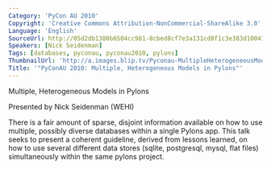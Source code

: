 ```yaml
---
Category: 'PyCon AU 2010'
Copyright: 'Creative Commons Attribution-NonCommercial-ShareAlike 3.0'
Language: 'English'
SourceUrl: http://05d2db1380b6504cc981-8cbed8cf7e3a131cd8f1c3e383d10041.r93.cf2.rackcdn.com/pycon-au-2010/460_pyconau-2010-multiple-heterogeneous-models-in-pylons.flv
Speakers: [Nick Seidenman]
Tags: [databases, pyconau, pyconau2010, pylons]
ThumbnailUrl: 'http://a.images.blip.tv/Pyconau-MultipleHeterogeneousModelsInPylons870.png'
Title: '"PyConAU 2010: Multiple, Heterogeneous Models in Pylons"'
---
```

Multiple, Heterogeneous Models in Pylons

Presented by Nick Seidenman (WEHI)

There is a fair amount of sparse, disjoint information available on how to use
multiple, possibly diverse databases within a single Pylons app. This talk
seeks to present a coherent guideline, derived from lessons learned, on how to
use several different data stores (sqlite, postgresql, mysql, flat files)
simultaneously within the same pylons project.


